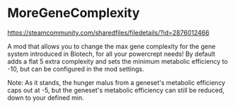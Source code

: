# MoreGeneComplexity
https://steamcommunity.com/sharedfiles/filedetails/?id=2876012466

A mod that allows you to change the max gene complexity for the gene system introduced in Biotech, for all your powercrept needs!
By default adds a flat 5 extra complexity and sets the minimum metabolic efficiency to -10, but can be configured in the mod settings.

Note: As it stands, the hunger malus from a geneset's metabolic efficiency caps out at -5, but the geneset's metabolic efficiency can still be reduced, down to your defined min.
